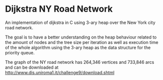 # Dijkstra NY Road Network
An implementation of dijkstra in C using 3-ary heap over the New York city road network.

The goal is to have a better understanding on the heap behaviour related to the amount of nodes and the tree size per iteration as well as execution time of the whole algorithm using the 3-ary heap as the data structure for the priority queue.

The graph of the NY road network has 264,346 vertices and 733,846 arcs and can be downloaded at http://www.dis.uniroma1.it/challenge9/download.shtml
